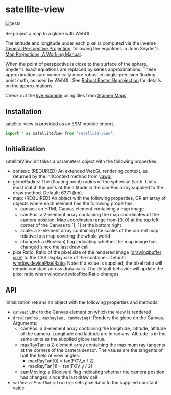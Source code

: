 # satellite-view

![tests](https://github.com/GlobeletJS/satellite-view/actions/workflows/node.js.yml/badge.svg)

Re-project a map to a globe with WebGL

The latitude and longitude under each pixel is computed via the inverse
[General Perspective Projection](https://en.wikipedia.org/wiki/General_Perspective_projection), 
following the equations in John Snyder's
[Map Projections, A Working Manual](https://pubs.usgs.gov/pp/1395/report.pdf).

When the point of perspective is close to the surface of the sphere, Snyder's
exact equations are replaced by series approximations. These approximations
are numerically more robust in single-precision floating point math, as used
by WebGL. See 
[Robust Raster Reprojection](https://observablehq.com/@jjhembd/robust-raster-reprojection)
for details on the approximations.

Check out the 
[live example](https://globeletjs.github.io/satellite-view/examples/stamen/index.html)
using tiles from [Stamen Maps](http://maps.stamen.com).

## Installation
satellite-view is provided as an ESM module import.
```javascript
import * as satelliteView from 'satellite-view';
```

## Initialization
satelliteView.init takes a parameters object with the following properties:
- context: (REQUIRED) An extended WebGL rendering context, as returned by the 
  initContext method from [yawgl][]
- globeRadius: The (floating point) radius of the spherical Earth. Units must
  match the units of the altitude in the camPos array supplied to the draw
  method. Default: 6371 (km).
- map: (REQUIRED) An object with the following properties, OR an array of
  objects where each element has the following properties:
  - canvas: an HTML Canvas element containing a map image
  - camPos: a 2-element array containing the map coordinates of the camera
    position. Map coordinates range from [0, 0] at the top left corner of the
    Canvas to [1, 1] at the bottom right
  - scale: a 2-element array containing the scales of the current map relative
    to a map covering the whole world
  - changed: a (Boolean) flag indicating whether the map image has changed
    since the last draw call
- pixelRatio: Ratio of the pixel size of the rendered image ([drawingbuffer
  size]) to the CSS display size of the container. Default:
  [window.devicePixelRatio][]. Note: if a value is supplied, the pixel ratio
  will remain constant across draw calls. The default behavior will update
  the pixel ratio when window.devicePixelRatio changes

[yawgl]: https://github.com/GlobeletJS/yawgl
[drawingbuffer size]: https://developer.mozilla.org/en-US/docs/Web/API/WebGLRenderingContext/drawingBufferWidth
[window.devicePixelRatio]: https://developer.mozilla.org/en-US/docs/Web/API/Window/devicePixelRatio

## API
Initialization returns an object with the following properties and methods:
- `canvas`: Link to the Canvas element on which the view is rendered
- `draw(camPos, maxRayTan, camMoving)`: Renders the globe on the Canvas. 
  Arguments:
  - camPos: a 3-element array containing the longitude, latitude, altitude of
    the camera. Longitude and latitude are in radians. Altitude is in the same
    units as the supplied globe radius.
  - maxRayTan: a 2-element array containing the maximum ray tangents at the
    corners of the camera sensor. The values are the tangents of half the field
    of view angles:
      - maxRayTan[0] = tan(FOV_x / 2)
      - maxRayTan[1] = tan(FOV_y / 2)
  - camMoving: a (Boolean) flag indicating whether the camera position has
    changed since the last draw call
- `setDevicePixelRatio(ratio)`: sets pixelRatio to the supplied constant value
